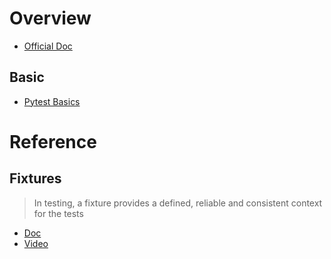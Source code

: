# Overview
- [Official Doc](https://docs.pytest.org/en/stable/)
## Basic
- [Pytest Basics](https://www.udemy.com/course/fastapi-the-complete-course/learn/lecture/42085718#content)
# Reference
## Fixtures
> In testing, a fixture provides a defined, reliable and consistent context for the tests
- [Doc](https://docs.pytest.org/en/stable/explanation/fixtures.html#what-fixtures-are)
- [Video](https://www.udemy.com/course/fastapi-the-complete-course/learn/lecture/42085732#content)
